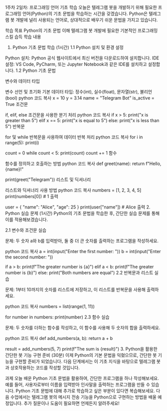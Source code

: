 1주차 2일차: 프로그래밍 언어 기초 학습
오늘은 텔레그램 봇을 개발하기 위해 필요한 프로그래밍 언어(Python)의 기초 문법을 학습하는 시간을 갖겠습니다. Python은 텔레그램 봇 개발에 널리 사용되는 언어로, 상대적으로 배우기 쉬운 문법을 가지고 있습니다.

학습 목표
Python의 기초 문법 이해
텔레그램 봇 개발에 필요한 기본적인 프로그래밍 스킬 습득
학습 내용
1. Python 기초 문법 학습 (1시간)
1.1 Python 설치 및 환경 설정

Python 설치: Python 공식 웹사이트에서 최신 버전을 다운로드하여 설치합니다.
IDE 설정: VS Code, PyCharm, 또는 Jupyter Notebook과 같은 IDE를 설치하고 설정합니다.
1.2 Python 기초 문법

변수와 데이터 타입

변수 선언 및 초기화
기본 데이터 타입: 정수(int), 실수(float), 문자열(str), 불리언(bool)
python
코드 복사
x = 10
y = 3.14
name = "Telegram Bot"
is_active = True
조건문

if, elif, else 조건문을 사용한 분기 처리
python
코드 복사
if x > 5:
    print("x is greater than 5")
elif x == 5:
    print("x is equal to 5")
else:
    print("x is less than 5")
반복문

for 및 while 반복문을 사용하여 데이터 반복 처리
python
코드 복사
for i in range(5):
    print(i)

count = 0
while count < 5:
    print(count)
    count += 1
함수

함수를 정의하고 호출하는 방법
python
코드 복사
def greet(name):
    return f"Hello, {name}!"

print(greet("Telegram"))
리스트 및 딕셔너리

리스트와 딕셔너리 사용 방법
python
코드 복사
numbers = [1, 2, 3, 4, 5]
print(numbers[0])  # 1 출력

user = {
    "name": "Alice",
    "age": 25
}
print(user["name"])  # Alice 출력
2. Python 실습 문제 (1시간)
Python의 기초 문법을 학습한 후, 간단한 실습 문제를 통해 이를 적용해보겠습니다.

2.1 변수와 조건문 실습

문제: 두 숫자 a와 b를 입력받아, 둘 중 더 큰 숫자를 출력하는 프로그램을 작성하세요.

python
코드 복사
a = int(input("Enter the first number: "))
b = int(input("Enter the second number: "))

if a > b:
    print(f"The greater number is {a}")
elif a < b:
    print(f"The greater number is {b}")
else:
    print("Both numbers are equal")
2.2 반복문과 리스트 실습

문제: 1부터 10까지의 숫자를 리스트에 저장하고, 이 리스트를 반복문을 사용해 출력하세요.

python
코드 복사
numbers = list(range(1, 11))

for number in numbers:
    print(number)
2.3 함수 실습

문제: 두 숫자를 더하는 함수를 작성하고, 이 함수를 사용해 두 숫자의 합을 출력하세요.

python
코드 복사
def add_numbers(a, b):
    return a + b

result = add_numbers(5, 7)
print(f"The sum is {result}")
3. Python을 활용한 간단한 봇 기능 구현 준비 (30분)
이제 Python의 기본 문법을 익혔으므로, 간단한 봇 기능을 구현할 준비가 되었습니다. 다음 단계에서는 이 기초 지식을 바탕으로 텔레그램 봇과 상호작용하는 코드를 작성할 것입니다.

과제
오늘 배운 Python 기초 문법을 활용하여, 간단한 프로그램을 하나 작성해보세요. 예를 들어, 사용자로부터 이름을 입력받아 인사말을 출력하는 프로그램을 만들 수 있습니다.
Python 기초 문법에 대해 추가로 학습하고 싶은 부분이 있다면 복습해보세요.
다음 수업에서는 텔레그램 봇의 메시지 전송 기능을 Python으로 구현하는 방법을 배울 예정입니다. 추가 질문이나 도움이 필요하면 언제든지 알려주세요!